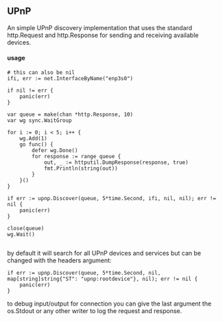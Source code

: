 ## UPnP

An simple UPnP discovery implementation that uses the standard http.Request and http.Response for sending and receiving available devices.

#### usage

```
# this can also be nil
ifi, err := net.InterfaceByName("enp3s0")

if nil != err {
    panic(err)
}

var queue = make(chan *http.Response, 10)
var wg sync.WaitGroup

for i := 0; i < 5; i++ {
    wg.Add(1)
    go func() {
        defer wg.Done()
        for response := range queue {
            out, _ := httputil.DumpResponse(response, true)
            fmt.Println(string(out))
        }
    }()
}

if err := upnp.Discover(queue, 5*time.Second, ifi, nil, nil); err != nil {
    panic(err)
}

close(queue)
wg.Wait()


```

by default it will search for all UPnP devices and services but can be changed with the headers argument:

```
if err := upnp.Discover(queue, 5*time.Second, nil, map[string]string{"ST": "upnp:rootdevice"}, nil); err != nil {
    panic(err)
}
```

to debug input/output for connection you can give the last argument the os.Stdout or any other writer to log the request and response.
